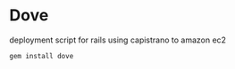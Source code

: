 Dove
=============

deployment script for rails using capistrano to amazon ec2


``` ruby 
gem install dove
```


